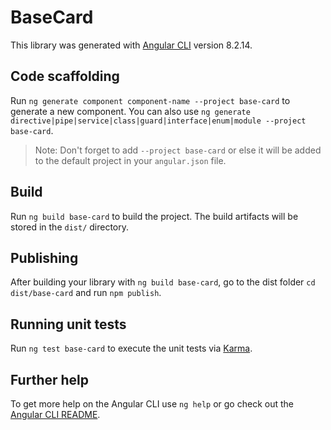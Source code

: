 # BaseCard

This library was generated with [Angular CLI](https://github.com/angular/angular-cli) version 8.2.14.

## Code scaffolding

Run `ng generate component component-name --project base-card` to generate a new component. You can also use `ng generate directive|pipe|service|class|guard|interface|enum|module --project base-card`.
> Note: Don't forget to add `--project base-card` or else it will be added to the default project in your `angular.json` file. 

## Build

Run `ng build base-card` to build the project. The build artifacts will be stored in the `dist/` directory.

## Publishing

After building your library with `ng build base-card`, go to the dist folder `cd dist/base-card` and run `npm publish`.

## Running unit tests

Run `ng test base-card` to execute the unit tests via [Karma](https://karma-runner.github.io).

## Further help

To get more help on the Angular CLI use `ng help` or go check out the [Angular CLI README](https://github.com/angular/angular-cli/blob/master/README.md).
